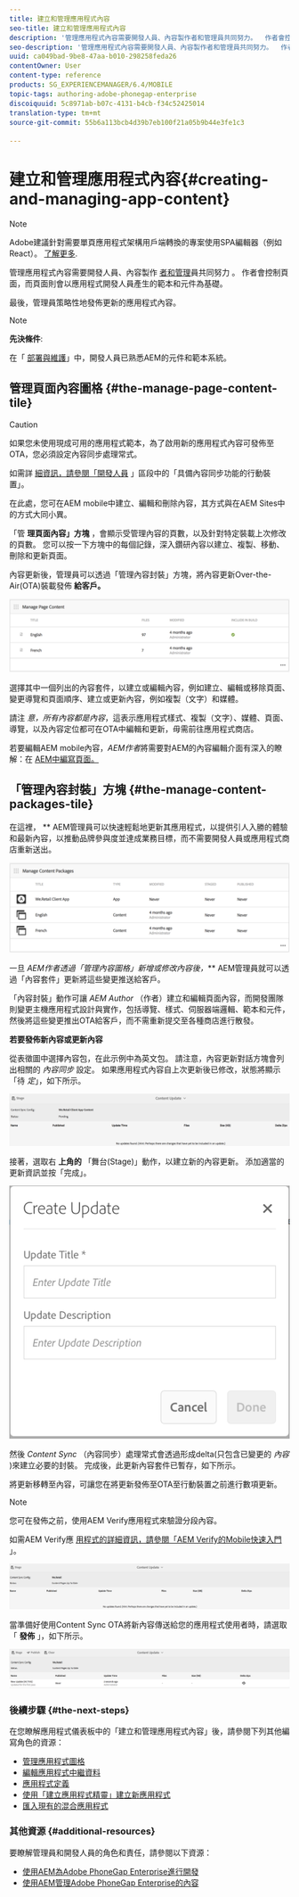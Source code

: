 ```yaml
---
title: 建立和管理應用程式內容
seo-title: 建立和管理應用程式內容
description: '管理應用程式內容需要開發人員、內容製作者和管理員共同努力。  作者會控制頁面，而頁面則會以應用程式開發人員產生的範本和元件為基礎。  '
seo-description: '管理應用程式內容需要開發人員、內容製作者和管理員共同努力。  作者會控制頁面，而頁面則會以應用程式開發人員產生的範本和元件為基礎。  '
uuid: ca049bad-9be8-47aa-b010-298258feda26
contentOwner: User
content-type: reference
products: SG_EXPERIENCEMANAGER/6.4/MOBILE
topic-tags: authoring-adobe-phonegap-enterprise
discoiquuid: 5c8971ab-b07c-4131-b4cb-f34c52425014
translation-type: tm+mt
source-git-commit: 55b6a113bcb4d39b7eb100f21a05b9b44e3fe1c3

---
```



# 建立和管理應用程式內容{#creating-and-managing-app-content}

>[!NOTE]
>
>Adobe建議針對需要單頁應用程式架構用戶端轉換的專案使用SPA編輯器（例如React）。 [了解更多](/help/sites-developing/spa-overview.md).

管理應用程式內容需要開發人員、內容製作 [者和管理](#developer)員共同努力 [](#author)[](#administrator)。 作者會控制頁面，而頁面則會以應用程式開發人員產生的範本和元件為基礎。

最後，管理員策略性地發佈更新的應用程式內容。

>[!NOTE]
>
>**先決條件**:
>
>在「 [部署與維護](/help/sites-deploying/deploy.md)」中，開發人員已熟悉AEM的元件和範本系統。

## 管理頁面內容圖格 {#the-manage-page-content-tile}

>[!CAUTION]
>
>如果您未使用現成可用的應用程式範本，為了啟用新的應用程式內容可發佈至OTA，您必須設定內容同步處理常式。
>
>如需詳 [細資訊，請參閱「開發人員](/help/mobile/phonegap-contentsync.md) 」區段中的「具備內容同步功能的行動裝置」。

在此處，您可在AEM mobile中建立、編輯和刪除內容，其方式與在AEM Sites中的方式大同小異。

「管 **理頁面內容」方塊** ，會顯示受管理內容的頁數，以及針對特定裝載上次修改的頁數。 您可以按一下方塊中的每個記錄，深入鑽研內容以建立、複製、移動、刪除和更新頁面。

內容更新後，管理員可以透過「管理內容封裝」方塊，將內容更新Over-the-Air(OTA)裝載發佈 **給客戶。**

![chlimage_1-161](assets/chlimage_1-161.png)

選擇其中一個列出的內容套件，以建立或編輯內容，例如建立、編輯或移除頁面、變更導覽和頁面順序、建立或更新內容，例如複製（文字）和媒體。

請注 *意，所有內容都是內容*，這表示應用程式樣式、複製（文字）、媒體、頁面、導覽，以及內容定位都可在OTA中編輯和更新，毋需前往應用程式商店。

若要編輯AEM mobile內容，*AEM作者*將需要對AEM的內容編輯介面有深入的瞭解：在 [AEM中編寫頁面。](/help/sites-authoring/qg-page-authoring.md)

## 「管理內容封裝」方塊 {#the-manage-content-packages-tile}

在這裡， ** AEM管理員可以快速輕鬆地更新其應用程式，以提供引人入勝的體驗和最新內容，以推動品牌參與度並達成業務目標，而不需要開發人員或應用程式商店重新送出。

![chlimage_1-162](assets/chlimage_1-162.png)

一旦 *AEM作者透過「管理內容圖格」新增或修改內容後，*** AEM管理員就可以透過「內容套件」更新將這些變更推送給客戶。

「內容封裝」動作可讓 *AEM Author* （作者）建立和編輯頁面內容，而開發團隊則變更主機應用程式設計與實作，包括導覽、樣式、伺服器端邏輯、範本和元件，然後將這些變更推出OTA給客戶，而不需重新提交至各種商店進行散發。

**若要發佈新內容或更新內容**

從表徵圖中選擇內容包，在此示例中為英文包。 請注意，內容更新對話方塊會列出相關的 *內容同步* 設定。 如果應用程式內容自上次更新後已修改，狀態將顯示「待 *定*」，如下所示。

![chlimage_1-163](assets/chlimage_1-163.png)

接著，選取右 **上角的** 「舞台(Stage)」動作，以建立新的內容更新。 添加適當的更新資訊並按「完成」。

![chlimage_1-164](assets/chlimage_1-164.png)

然後 *Content Sync* （內容同步）處理常式會透過形成delta(只包含已變更的 *內容* )來建立必要的封裝。 完成後，此更新內容套件已暫存，如下所示。

將更新移轉至內容，可讓您在將更新發佈至OTA至行動裝置之前進行數項更新。

>[!NOTE]
>
>您可在發佈之前，使用AEM Verify應用程式來驗證分段內容。
>
>如需AEM Verify應 [用程式的詳細資訊，請參閱「AEM Verify的Mobile快速入門](/help/mobile/phonegap-mobile-quickstart.md) 」。

![chlimage_1-165](assets/chlimage_1-165.png)

當準備好使用Content Sync OTA將新內容傳送給您的應用程式使用者時，請選取「 **發佈** 」，如下所示。

![chlimage_1-166](assets/chlimage_1-166.png)

### 後續步驟 {#the-next-steps}

在您瞭解應用程式儀表板中的「建立和管理應用程式內容」後，請參閱下列其他編寫角色的資源：

* [管理應用程式圖格](/help/mobile/phonegap-app-details-tile.md)
* [編輯應用程式中繼資料](/help/mobile/phonegap-editmetadata.md)
* [應用程式定義](/help/mobile/phonegap-app-definitions.md)
* [使用「建立應用程式精靈」建立新應用程式](/help/mobile/phonegap-create-new-app.md)
* [匯入現有的混合應用程式](/help/mobile/phonegap-adding-content-to-imported-app.md)

### 其他資源 {#additional-resources}

要瞭解管理員和開發人員的角色和責任，請參閱以下資源：

* [使用AEM為Adobe PhoneGap Enterprise進行開發](/help/mobile/developing-in-phonegap.md)
* [使用AEM管理Adobe PhoneGap Enterprise的內容](/help/mobile/administer-phonegap.md)
